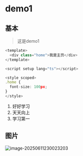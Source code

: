 # demo1

## 基本



> 这是demo1

```ts
<template>
  <div class="home">我是主页</div>
</template>

<script setup lang="ts"></script>

<style scoped>
.home {
  font-size: 100px;
}
</style>
```

1. 好好学习
2. 天天向上
3. 学习第一





## 图片

![image-20250611230023203](upload%5Cimage-20250611230023203.png)